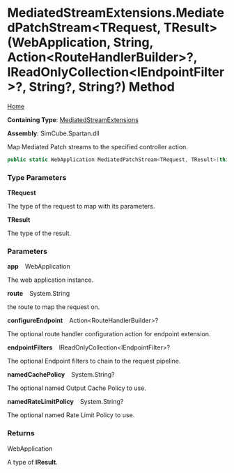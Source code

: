 # MediatedStreamExtensions\.MediatedPatchStream\<TRequest, TResult\>\(WebApplication, String, Action\<RouteHandlerBuilder\>?, IReadOnlyCollection\<IEndpointFilter\>?, String?, String?\) Method

[Home](../../../../README.md)

**Containing Type**: [MediatedStreamExtensions](../README.md)

**Assembly**: SimCube\.Spartan\.dll

  
Map Mediated Patch streams to the specified controller action\.

```csharp
public static WebApplication MediatedPatchStream<TRequest, TResult>(this WebApplication app, string route, Action<RouteHandlerBuilder>? configureEndpoint = null, IReadOnlyCollection<IEndpointFilter>? endpointFilters = null, string? namedCachePolicy = null, string? namedRateLimitPolicy = null) where TRequest : SimCube.Spartan.Interfaces.IMediatedStream<TResult>
```

### Type Parameters

**TRequest**

The type of the request to map with its parameters\.

**TResult**

The type of the result\.

### Parameters

**app** &ensp; WebApplication

The web application instance\.

**route** &ensp; System\.String

the route to map the request on\.

**configureEndpoint** &ensp; Action\<RouteHandlerBuilder\>?

The optional route handler configuration action for endpoint extension\.

**endpointFilters** &ensp; IReadOnlyCollection\<IEndpointFilter\>?

The optional Endpoint filters to chain to the request pipeline\.

**namedCachePolicy** &ensp; System\.String?

The optional named Output Cache Policy to use\.

**namedRateLimitPolicy** &ensp; System\.String?

The optional named Rate Limit Policy to use\.

### Returns

WebApplication

A type of **IResult**\.